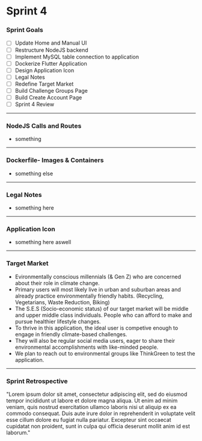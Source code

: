 # Sprint 4

### Sprint Goals
- [ ] Update Home and Manual UI
- [ ] Restructure NodeJS backend
- [ ] Implement MySQL table connection to application
- [ ] Dockerize Flutter Application
- [ ] Design Application Icon
- [ ] Legal Notes
- [ ] Redefine Target Market
- [ ] Build Challenge Groups Page
- [ ] Build Create Account Page
- [ ] Sprint 4 Review
---

### NodeJS Calls and Routes
* something
---
### Dockerfile- Images & Containers
* something else

---
### Legal Notes
* something here
  
---
### Application Icon
* something here aswell
  
---
### Target Market 
* Evironmentally conscious millennials (& Gen Z) who are concerned about their role in climate change. 
* Primary users will most likely live in urban and suburban areas and already practice environmentally friendly habits. (Recycling, Vegetarians, Waste Reduction, Biking)
* The S.E.S (Socio-economic status) of our target market will be middle and upper middle class individuals. People who can afford to make and pursue healthier lifestyle changes.
* To thrive in this application, the ideal user is competive enough to engage in friendly climate-based challenges.
* They will also be regular social media users, eager to share their environmental accomplishments with like-minded people.  
* We plan to reach out to environmental groups like ThinkGreen to test the application.
  
---
### Sprint Retrospective
"Lorem ipsum dolor sit amet, consectetur adipiscing elit, sed do eiusmod tempor incididunt ut labore et dolore magna aliqua. Ut enim ad minim veniam, quis nostrud exercitation ullamco laboris nisi ut aliquip ex ea commodo consequat. Duis aute irure dolor in reprehenderit in voluptate velit esse cillum dolore eu fugiat nulla pariatur. Excepteur sint occaecat cupidatat non proident, sunt in culpa qui officia deserunt mollit anim id est laborum."
